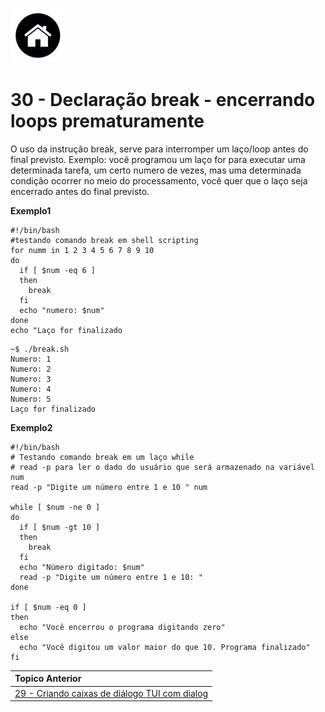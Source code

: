 [![N|Solid](Imagens/Home.jpeg "Ir para Home")](/README.md/)

# 30 - Declaração break - encerrando loops prematuramente

O uso da instrução break, serve para interromper um laço/loop antes do final previsto.
Exemplo: você programou um laço for para executar uma determinada tarefa, um certo numero de vezes, mas uma determinada condição ocorrer no meio do processamento, você quer que o laço seja encerrado antes do final previsto.  

**Exemplo1**

```
#!/bin/bash
#testando comando break em shell scripting
for numm in 1 2 3 4 5 6 7 8 9 10
do 
  if [ $num -eq 6 ]
  then
    break
  fi
  echo "numero: $num"
done
echo "Laço for finalizado
```
```
~$ ./break.sh
Numero: 1
Numero: 2
Numero: 3
Numero: 4
Numero: 5
Laço for finalizado
```
**Exemplo2**
```
#!/bin/bash
# Testando comando break em um laço while
# read -p para ler o dado do usuário que será armazenado na variável num
read -p "Digite um número entre 1 e 10 " num

while [ $num -ne 0 ]
do
  if [ $num -gt 10 ]
  then
    break
  fi
  echo "Número digitado: $num"
  read -p "Digite um número entre 1 e 10: "
done

if [ $num -eq 0 ]
then
  echo "Você encerrou o programa digitando zero"
else
  echo "Você digitou um valor maior do que 10. Programa finalizado"
fi
```

|Topico Anterior|
|:---|
|[29 - Criando caixas de diálogo TUI com dialog](dialog.md)|

